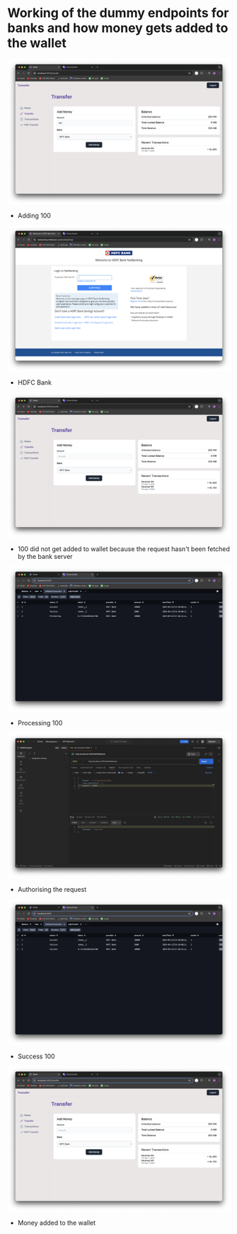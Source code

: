 # Working of the dummy endpoints for banks and how money gets added to the wallet

![Adding 100](./bank-webhook-images/5.png)
- Adding 100

![HDFC Bank](./bank-webhook-images/6.png)
- HDFC Bank

![Proccessing 100](./bank-webhook-images/7.png)
- 100 did not get added to wallet because the request hasn't been fetched by the bank server

![Prisma](./bank-webhook-images/8.png)
- Processing 100

![Authorising the request](./bank-webhook-images/10.png)
- Authorising the request

![Success 100](./bank-webhook-images/11.png)
- Success 100

![Money added to the wallet](./bank-webhook-images/12.png)
- Money added to the wallet
